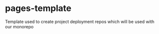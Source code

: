 # pages-template
Template used to create project deployment repos which will be used with our monorepo
